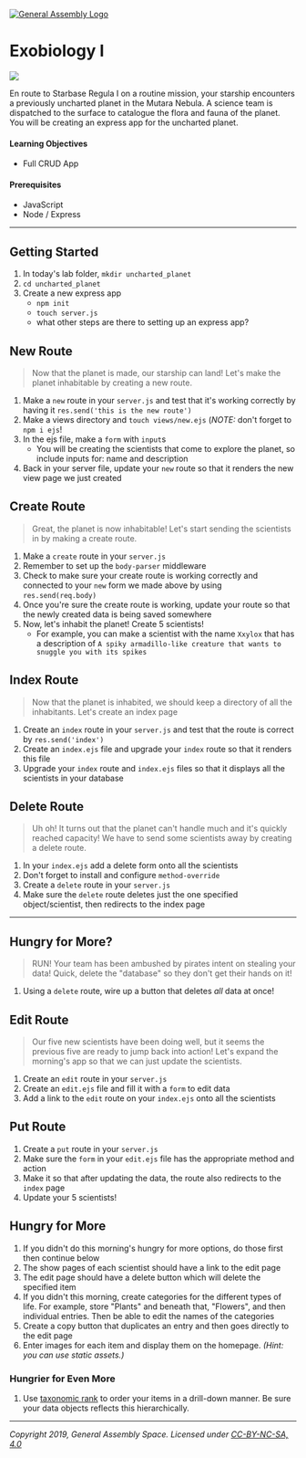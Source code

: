 [![General Assembly Logo](https://camo.githubusercontent.com/1a91b05b8f4d44b5bbfb83abac2b0996d8e26c92/687474703a2f2f692e696d6775722e636f6d2f6b6538555354712e706e67)](https://generalassemb.ly/education/web-development-immersive)

# Exobiology I

![](https://i.imgur.com/naenSjp.png)

En route to Starbase Regula I on a routine mission, your starship encounters a previously uncharted planet in the Mutara Nebula. A science team is dispatched to the surface to catalogue the flora and fauna of the planet. You will be creating an express app for the uncharted planet.

#### Learning Objectives

- Full CRUD App

#### Prerequisites

- JavaScript
- Node / Express

---

## Getting Started

1. In today's lab folder, `mkdir uncharted_planet`
1. `cd uncharted_planet`
1. Create a new express app
    - `npm init`
    - `touch server.js`
    - what other steps are there to setting up an express app?

## New Route 

> Now that the planet is made, our starship can land! Let's make the planet inhabitable by creating a new route.

1. Make a `new` route in your `server.js` and test that it's working correctly by having it `res.send('this is the new route')`
1. Make a views directory and `touch views/new.ejs` (_NOTE:_ don't forget to `npm i ejs`!
1. In the ejs file, make a `form` with `input`s 
    - You will be creating the scientists that come to explore the planet, so include inputs for: name and description
1. Back in your server file, update your `new` route so that it renders the new view page we just created

## Create Route

> Great, the planet is now inhabitable! Let's start sending the scientists in by making a create route.

1. Make a `create` route in your `server.js` 
1. Remember to set up the `body-parser` middleware 
1. Check to make sure your create route is working correctly and connected to your `new` form we made above by using `res.send(req.body)`
1. Once you're sure the create route is working, update your route so that the newly created data is being saved somewhere
1. Now, let's inhabit the planet! Create 5 scientists! 
    - For example, you can make a scientist with the name `Xxylox` that has a description of `A spiky armadillo-like creature that wants to snuggle you with its spikes`

## Index Route

> Now that the planet is inhabited, we should keep a directory of all the inhabitants. Let's create an index page

1. Create an `index` route in your `server.js` and test that the route is correct by `res.send('index')`
1. Create an `index.ejs` file and upgrade your `index` route so that it renders this file
1. Upgrade your `index` route and `index.ejs` files so that it displays all the scientists in your database

## Delete Route 

> Uh oh! It turns out that the planet can't handle much and it's quickly reached capacity! We have to send some scientists away by creating a delete route.

1. In your `index.ejs` add a delete form onto all the scientists 
1. Don't forget to install and configure `method-override`
1. Create a `delete` route in your `server.js` 
1. Make sure the `delete` route deletes just the one specified object/scientist, then redirects to the index page

<hr>

## Hungry for More? 

> RUN! Your team has been ambushed by pirates intent on stealing your data! Quick, delete the "database" so they don't get their hands on it!

1. Using a `delete` route, wire up a button that deletes _all_ data at once!

## Edit Route

> Our five new scientists have been doing well, but it seems the previous five are ready to jump back into action! Let's expand the morning's app so that we can just update the scientists.

1. Create an `edit` route in your `server.js`
1. Create an `edit.ejs` file and fill it with a `form` to edit data
1. Add a link to the `edit` route on your `index.ejs` onto all the scientists

## Put Route 

1. Create a `put` route in your `server.js`
1. Make sure the `form` in your `edit.ejs` file has the appropriate method and action 
1. Make it so that after updating the data, the route also redirects to the `index` page
1. Update your 5 scientists!

## Hungry for More

1. If you didn't do this morning's hungry for more options, do those first then continue below
1. The show pages of each scientist should have a link to the edit page
1. The edit page should have a delete button which will delete the specified item
1. If you didn't this morning, create categories for the different types of life. For example, store "Plants" and beneath that, "Flowers", and then individual entries. Then be able to edit the names of the categories
1. Create a copy button that duplicates an entry and then goes directly to the edit page
1. Enter images for each item and display them on the homepage. _(Hint: you can use static assets.)_

### Hungrier for Even More

1. Use [taxonomic rank](https://en.wikipedia.org/wiki/Taxonomic_rank) to order your items in a drill-down manner. Be sure your data objects reflects this hierarchically.

---

*Copyright 2019, General Assembly Space. Licensed under [CC-BY-NC-SA, 4.0](https://creativecommons.org/licenses/by-nc-sa/4.0/)*
